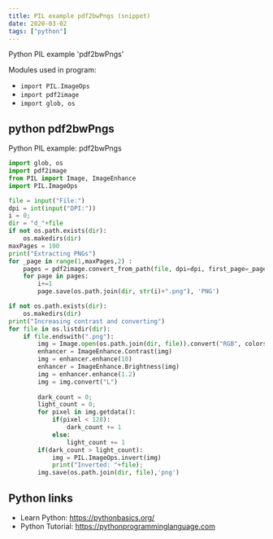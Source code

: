 ```yaml
---
title: PIL example pdf2bwPngs (snippet)
date: 2020-03-02
tags: ["python"]
---
```

Python PIL example 'pdf2bwPngs'


Modules used in program: 
* `import PIL.ImageOps    `
* `import pdf2image`
* `import glob, os`

## python pdf2bwPngs

Python PIL example: pdf2bwPngs

```python
import glob, os
import pdf2image
from PIL import Image, ImageEnhance 
import PIL.ImageOps    

file = input("File:")
dpi = int(input("DPI:"))
i = 0;
dir = "d_"+file
if not os.path.exists(dir):
    os.makedirs(dir)
maxPages = 100
print("Extracting PNGs")
for _page in range(1,maxPages,2) : 
    pages = pdf2image.convert_from_path(file, dpi=dpi, first_page=_page, last_page = min(_page+2-1,maxPages))
    for page in pages:
        i+=1
        page.save(os.path.join(dir, str(i)+".png"), 'PNG')

if not os.path.exists(dir):
    os.makedirs(dir)
print("Increasing contrast and converting")
for file in os.listdir(dir):
    if file.endswith(".png"):
        img = Image.open(os.path.join(dir, file)).convert("RGB", colors=16)
        enhancer = ImageEnhance.Contrast(img)
        img = enhancer.enhance(10)
        enhancer = ImageEnhance.Brightness(img)
        img = enhancer.enhance(1.2)
        img = img.convert("L")
        
        dark_count = 0;
        light_count = 0;
        for pixel in img.getdata():
            if(pixel < 128):
                dark_count += 1
            else:
                light_count += 1
        if(dark_count > light_count):
            img = PIL.ImageOps.invert(img)
            print("Inverted: "+file);
        img.save(os.path.join(dir, file),'png')


```

## Python links

- Learn Python: https://pythonbasics.org/
- Python Tutorial: https://pythonprogramminglanguage.com
